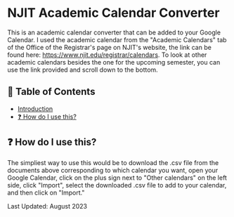 # NJIT Academic Calendar Converter
This is an academic calendar converter that can be added to your Google Calendar. I used the academic calendar from the "Academic Calendars" tab of the Office of the Registrar's page on NJIT's website, the link can be found here: https://www.njit.edu/registrar/calendars. To look at other academic calendars besides the one for the upcoming semester, you can use the link provided and scroll down to the bottom.

## :scroll: Table of Contents
- [Introduction](https://github.com/gorbe2002/njit-academic-calendar-converter#njit-academic-calendar-converter)
- [:question: How do I use this?](https://github.com/gorbe2002/njit-academic-calendar-converter/edit/main/README.md#question-how-do-i-use-this)

## :question: How do I use this?
The simpliest way to use this would be to download the .csv file from the documents above corresponding to which calendar you want, open your Google Calendar, click on the plus sign next to "Other calendars" on the left side, click "Import", select the downloaded .csv file to add to your calendar, and then click on "Import."

Last Updated: August 2023
